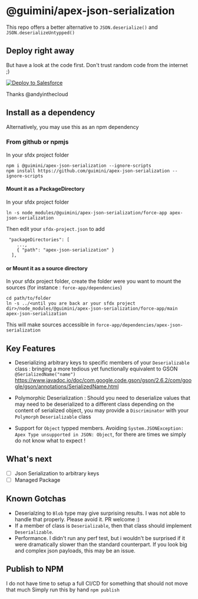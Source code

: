 # @guimini/apex-json-serialization

This repo offers a better alternative to `JSON.deserialize()` and `JSON.deserializeUntypped()`

## Deploy right away

But have a look at the code first. Don't trust random code from the internet ;)

<a href="https://githubsfdeploy.herokuapp.com?owner=guiminie&repo=apex-json-serialization&ref=main">
  <img alt="Deploy to Salesforce"
       src="https://raw.githubusercontent.com/afawcett/githubsfdeploy/master/src/main/webapp/resources/img/deploy.png">
</a>

Thanks @andyinthecloud

## Install as a dependency

Alternatively, you may use this as an npm dependency

### From github or npmjs

In your sfdx project folder

```
npm i @guimini/apex-json-serialization --ignore-scripts
npm install https://github.com/guimini/apex-json-serialization --ignore-scripts
```

#### Mount it as a PackageDirectory

In your sfdx project folder

```
ln -s node_modules/@guimini/apex-json-serialization/force-app apex-json-serialization
```

Then edit your `sfdx-project.json` to add

```
 "packageDirectories": [
    ...,
    { "path": "apex-json-serialization" }
  ],
```

#### or Mount it as a source directory

In your sfdx project folder, create the folder were you want to mount the sources (for instance : `force-app/dependencies`)

```
cd path/to/folder
ln -s ../<until you are back ar your sfdx project dir>/node_modules/@guimini/apex-json-serialization/force-app/main apex-json-serialization
```

This will make sources accessible in `force-app/dependencies/apex-json-serialization`

## Key Features

- Deserializing arbitrary keys to specific members of your `Deserializable` class : bringing a more tedious yet functionally equivalent to GSON `@SerializedName("name")` https://www.javadoc.io/doc/com.google.code.gson/gson/2.6.2/com/google/gson/annotations/SerializedName.html

- Polymorphic Deserialization : Should you need to deserialize values that may need to be deserialized to a different class depending on the content of serialized object, you may provide a `Discriminator` with your `Polymorph` `Deserializable` class

- Support for `Object` typped members. Avoiding `System.JSONException: Apex Type unsupported in JSON: Object`, for there are times we simply do not know what to expect !

## What's next

- [ ] Json Serialization to arbitrary keys
- [ ] Managed Package

## Known Gotchas

- Deserialzing to `Blob` type may give surprising results. I was not able to handle that properly. Please avoid it. PR welcome :)
- If a member of class is `Deserializable`, then that class should implement `Deserializable`.
- Performance. I didn't run any perf test, but i wouldn't be surprised if it were dramatically slower than the standard counterpart. If you look big and complex json payloads, this may be an issue.

## Publish to NPM

I do not have time to setup a full CI/CD for something that should not move that much
Simply run this by hand
`npm publish`
